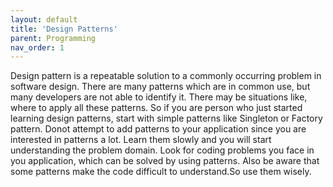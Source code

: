 ```yaml
---
layout: default
title: 'Design Patterns'
parent: Programming
nav_order: 1
---
```

Design pattern is a repeatable solution to a commonly occurring problem in software design. There are many patterns which are in common use, but many developers are not able to identify it. There may be situations like, where to apply all these patterns. So if you are person who just started learning design patterns, start with simple patterns like Singleton or Factory pattern. Donot attempt to add patterns to your application since you are interested in patterns a lot. Learn them slowly and you will start understanding the problem domain. Look for coding problems you face in you application, which can be solved by using patterns. Also be aware that some patterns make the code difficult to understand.So use them wisely.

